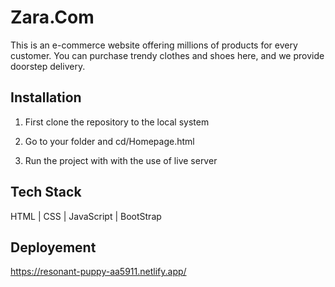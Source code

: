 
# Zara.Com

This is an e-commerce website offering millions of products for every customer. You can purchase trendy clothes and shoes here, and we provide doorstep delivery.

## Installation

1. First clone the repository to the local system

2. Go to your folder and cd/Homepage.html

4. Run the project with with the use of live server
 
## Tech Stack

HTML | CSS | JavaScript | BootStrap

## Deployement
https://resonant-puppy-aa5911.netlify.app/
